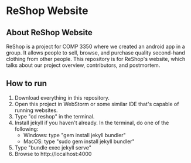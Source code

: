 # ReShop Website

## About ReShop Website
ReShop is a project for COMP 3350 where we created an android app in a group. It allows people to sell, browse, and purchase quality second-hand clothing from other people. This repository is for ReShop's website, which talks about our project overview, contributors, and postmortem. 

## How to run
1. Download everything in this repository.
2. Open this project in WebStorm or some similar IDE that's capable of running websites.
3. Type "cd reshop" in the terminal.
4. Install jekyll if you haven't already. In the terminal, do one of the following:
   - Windows: type "gem install jekyll bundler"
   - MacOS: type "sudo gem install jekyll bundler"
5. Type "bundle exec jekyll serve"
6. Browse to http://localhost:4000
